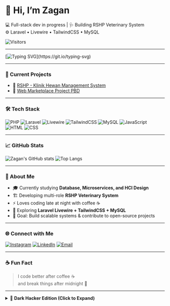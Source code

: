 # 👋 Hi, I’m Zagan  
💻 Full-stack dev in progress | 🩺 Building RSHP Veterinary System  
⚙️ Laravel • Livewire • TailwindCSS • MySQL  

![Visitors](https://komarev.com/ghpvc/?username=AZAGAND&color=blue)

---

[![Typing SVG](https://readme-typing-svg.demolab.com?font=Fira+Code&pause=1000&color=36BCF7&width=435&lines=Hello+World!;Welcome+to+my+GitHub!;Let's+build+something+awesome!)](https://git.io/typing-svg)

---

### 🚀 Current Projects
- 🐾 [RSHP - Klinik Hewan Management System](https://github.com/AZAGAND/College_Project)
- 🧠 [Web Marketplace Project PBD](https://github.com/AZAGAND/Project-PBD)

---

### 🛠️ Tech Stack
![PHP](https://img.shields.io/badge/-PHP-777BB4?style=for-the-badge&logo=php&logoColor=white)
![Laravel](https://img.shields.io/badge/-Laravel-FF2D20?style=for-the-badge&logo=laravel&logoColor=white)
![Livewire](https://img.shields.io/badge/-Livewire-4E56A6?style=for-the-badge)
![TailwindCSS](https://img.shields.io/badge/-TailwindCSS-38B2AC?style=for-the-badge&logo=tailwind-css&logoColor=white)
![MySQL](https://img.shields.io/badge/-MySQL-4479A1?style=for-the-badge&logo=mysql&logoColor=white)
![JavaScript](https://img.shields.io/badge/-JavaScript-F7DF1E?style=for-the-badge&logo=javascript&logoColor=black)
![HTML](https://img.shields.io/badge/-HTML5-E34F26?style=for-the-badge&logo=html5&logoColor=white)
![CSS](https://img.shields.io/badge/-CSS3-1572B6?style=for-the-badge&logo=css3&logoColor=white)

---

### 📈 GitHub Stats
![Zagan's GitHub stats](https://github-readme-stats.vercel.app/api?username=AZAGAND&show_icons=true&theme=tokyonight)
![Top Langs](https://github-readme-stats.vercel.app/api/top-langs/?username=AZAGAND&layout=compact&theme=tokyonight)

---

### 🧠 About Me
- 🎓 Currently studying **Database, Microservices, and HCI Design**
- 🏗️ Developing multi-role **RSHP Veterinary System**
- ⚡ Loves coding late at night with coffee ☕
- 🧩 Exploring **Laravel Livewire + TailwindCSS + MySQL**
- 🎯 Goal: Build scalable systems & contribute to open-source projects

---

### 🌐 Connect with Me
[![Instagram](https://img.shields.io/badge/-Instagram-E4405F?style=flat&logo=instagram&logoColor=white)](https://www.instagram.com/zagan_ftr.tech/)
[![LinkedIn](https://img.shields.io/badge/-LinkedIn-0077B5?style=flat&logo=linkedin&logoColor=white)](https://www.linkedin.com/in/muhammad-ikhsanudin-arsalan-b60869288/)
[![Email](https://img.shields.io/badge/-Email-D14836?style=flat&logo=gmail&logoColor=white)](mailto:ikhsanarsalan@gmail.com)

---

### ☕ Fun Fact
> I code better after coffee ☕  
> and break things after midnight 🌙

---

<details>
<summary>🌙 <b>Dark Hacker Edition (Click to Expand)</b></summary>
<br>

<h1 align="center">💀 Zagan Jade — Dark Hacker Mode</h1>
<h3 align="center">⚙️ Full-stack Dev | Night Coder | Coffee Engineer</h3>

<p align="center">
  <img src="https://komarev.com/ghpvc/?username=AZAGAND&label=PROFILE+VIEWS&color=38BDF8&style=for-the-badge" alt="Profile views"/>
  <a href="https://github.com/AZAGAND?tab=followers">
    <img src="https://img.shields.io/github/followers/AZAGAND?color=8B5CF6&style=for-the-badge&logo=github" alt="GitHub followers"/>
  </a>
</p>

<p align="center">
  <img src="https://readme-typing-svg.demolab.com?font=Fira+Code&weight=700&size=24&pause=1000&color=38BDF8&center=true&vCenter=true&width=600&lines=Hello+World!+👋;Welcome+to+Zagan's+Lab;Let's+build+something+awesome!+🚀" alt="Typing SVG">
</p>

---

### ⚙️ Tech Arsenal
<p align="center">
  <img src="https://skillicons.dev/icons?i=php,laravel,livewire,tailwind,js,html,css,mysql,git,vscode,github" />
</p>

<p align="center">
  <img src="https://img.shields.io/badge/-Problem%20Solver-38BDF8?style=for-the-badge">
  <img src="https://img.shields.io/badge/-Night%20Coder%20🌙-8B5CF6?style=for-the-badge">
  <img src="https://img.shields.io/badge/-Coffee%20Lover%20☕-FBBF24?style=for-the-badge">
</p>

---

### 📊 GitHub Analytics
<p align="center">
  <img height="165" src="https://github-readme-stats.vercel.app/api?username=AZAGAND&show_icons=true&theme=tokyonight&hide_border=true&bg_color=000000&title_color=38BDF8&icon_color=8B5CF6" />
  <img height="165" src="https://github-readme-stats.vercel.app/api/top-langs/?username=AZAGAND&layout=compact&theme=tokyonight&hide_border=true&bg_color=000000&title_color=38BDF8" />
</p>

<p align="center">
  <img src="https://github-readme-streak-stats.herokuapp.com/?user=AZAGAND&theme=tokyonight&hide_border=true&background=000000&ring=38BDF8&fire=FBBF24&currStreakLabel=38BDF8" />
</p>

---

### 🧠 About Me
```text
💡 “The code is my canvas, bugs are just brushstrokes of progress.”

🎓 Studying: Database Systems | Microservices | HCI Design  
🛠️ Dev Stack: Laravel • Livewire • TailwindCSS • MySQL  
🚀 Passion: Building scalable systems & contributing to open-source  
🌙 Motto: Code. Break. Fix. Repeat.
